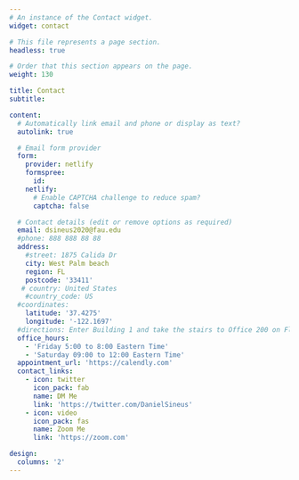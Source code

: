 ```yaml
---
# An instance of the Contact widget.
widget: contact

# This file represents a page section.
headless: true

# Order that this section appears on the page.
weight: 130

title: Contact
subtitle:

content:
  # Automatically link email and phone or display as text?
  autolink: true

  # Email form provider
  form:
    provider: netlify
    formspree:
      id:
    netlify:
      # Enable CAPTCHA challenge to reduce spam?
      captcha: false

  # Contact details (edit or remove options as required)
  email: dsineus2020@fau.edu
  #phone: 888 888 88 88
  address:
    #street: 1875 Calida Dr
    city: West Palm beach
    region: FL
    postcode: '33411'
   # country: United States
    #country_code: US
  #coordinates:
    latitude: '37.4275'
    longitude: '-122.1697'
  #directions: Enter Building 1 and take the stairs to Office 200 on Floor 2
  office_hours:
    - 'Friday 5:00 to 8:00 Eastern Time'
    - 'Saturday 09:00 to 12:00 Eastern Time'
  appointment_url: 'https://calendly.com'
  contact_links:
    - icon: twitter
      icon_pack: fab
      name: DM Me
      link: 'https://twitter.com/DanielSineus'
    - icon: video
      icon_pack: fas
      name: Zoom Me
      link: 'https://zoom.com'

design:
  columns: '2'
---
```

